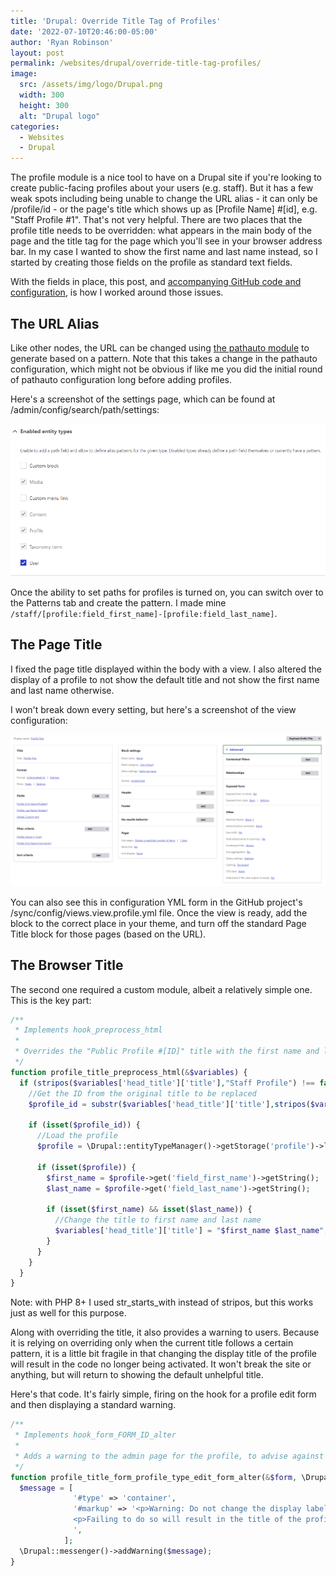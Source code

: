 ```yaml
---
title: 'Drupal: Override Title Tag of Profiles'
date: '2022-07-10T20:46:00-05:00'
author: 'Ryan Robinson'
layout: post
permalink: /websites/drupal/override-title-tag-profiles/
image: 
  src: /assets/img/logo/Drupal.png
  width: 300
  height: 300
  alt: "Drupal logo"
categories:
  - Websites
  - Drupal
---
```


The profile module is a nice tool to have on a Drupal site if you're looking to create public-facing profiles about your users (e.g. staff). But it has a few weak spots including being unable to change the URL alias - it can only be /profile/id - or the page's title which shows up as [Profile Name] #[id], e.g. "Staff Profile #1". That's not very helpful. There are two places that the profile title needs to be overridden: what appears in the main body of the page and the title tag for the page which you'll see in your browser address bar. In my case I wanted to show the first name and last name instead, so I started by creating those fields on the profile as standard text fields.

With the fields in place, this post, and [accompanying GitHub code and configuration](https://github.com/ryan-l-robinson/Drupal-profile-title-override), is how I worked around those issues.

## The URL Alias

Like other nodes, the URL can be changed using [the pathauto module](https://drupal.org/project/pathauto) to generate based on a pattern. Note that this takes a change in the pathauto configuration, which might not be obvious if like me you did the initial round of pathauto configuration long before adding profiles.

Here's a screenshot of the settings page, which can be found at /admin/config/search/path/settings:

![Screenshot of entities settings screen with options to select Custom Block, Media, Custom Menu Link, Content, Profile, Taxonomy Term, and User](/assets/img/2022/07/Pathauto_entities.png)

Once the ability to set paths for profiles is turned on, you can switch over to the Patterns tab and create the pattern. I made mine `/staff/[profile:field_first_name]-[profile:field_last_name]`.

## The Page Title

I fixed the page title displayed within the body with a view. I also altered the display of a profile to not show the default title and not show the first name and last name otherwise.

I won't break down every setting, but here's a screenshot of the view configuration:

![Screenshot of the view configuration including the fields First Name, Last Name, and Custom Text combining them](/assets/img/2022/07/Profile_Title_View.PNG)

You can also see this in configuration YML form in the GitHub project's /sync/config/views.view.profile.yml file. Once the view is ready, add the block to the correct place in your theme, and turn off the standard Page Title block for those pages (based on the URL).

## The Browser Title

The second one required a custom module, albeit a relatively simple one. This is the key part:

```php
/**
 * Implements hook_preprocess_html
 * 
 * Overrides the "Public Profile #[ID]" title with the first name and last name of the profiled staff member instead
 */
function profile_title_preprocess_html(&$variables) {
  if (stripos($variables['head_title']['title'],"Staff Profile") !== false) {
    //Get the ID from the original title to be replaced
    $profile_id = substr($variables['head_title']['title'],stripos($variables['head_title']['title'],"#") + 1);

    if (isset($profile_id)) {
      //Load the profile
      $profile = \Drupal::entityTypeManager()->getStorage('profile')->load($profile_id);

      if (isset($profile)) {
        $first_name = $profile->get('field_first_name')->getString();
        $last_name = $profile->get('field_last_name')->getString();

        if (isset($first_name) && isset($last_name)) {
          //Change the title to first name and last name
          $variables['head_title']['title'] = "$first_name $last_name";
        }
      }
    }
  }
}
```

Note: with PHP 8+ I used str_starts_with instead of stripos, but this works just as well for this purpose.

Along with overriding the title, it also provides a warning to users. Because it is relying on overriding only when the current title follows a certain pattern, it is a little bit fragile in that changing the display title of the profile will result in the code no longer being activated. It won't break the site or anything, but will return to showing the default unhelpful title.

Here's that code. It's fairly simple, firing on the hook for a profile edit form and then displaying a standard warning.

```php
/**
 * Implements hook_form_FORM_ID_alter
 * 
 * Adds a warning to the admin page for the profile, to advise against changing the title
 */
function profile_title_form_profile_type_edit_form_alter(&$form, \Drupal\Core\Form\FormStateInterface $form_state, $form_id) {
  $message = [
              '#type' => 'container',
              '#markup' => '<p>Warning: Do not change the display label of the staff public profile without altering the corresponding code in the custom module profile_title.</p>
              <p>Failing to do so will result in the title of the profile page reverting back to showing the generic profile name instead of the staff member name.</p>
              ',
            ];
  \Drupal::messenger()->addWarning($message);
}
```
